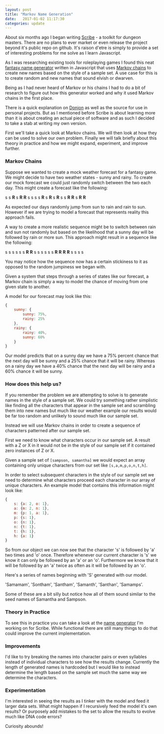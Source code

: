 ```yaml
---
layout: post
title: "Markov Name Generation"
date:   2017-01-02 11:17:30
categories: update
---
```


About six months ago I began writing [Scribe](https://github.com/luetkemj/scribe) - a toolkit for dungeon masters. There are no plans to ever market or even release the project beyond it's public repo on github. It's raison d'etre is simply to provide a set of interesting problems for me solve as I learn Javascript.

As I was researching existing tools for roleplaying games I found this neat [fantasy name generator](https://donjon.bin.sh/name/markov.html) written in Javascript that uses [Markov chains](https://en.wikipedia.org/wiki/Markov_chain) to create new names based on the style of a sample set. A use case for this is to create random and new names that sound elvish or dwarven.

Being as I had never heard of Markov or his chains I had to do a bit of research to figure out how this generator worked and why it used Markov chains in the first place.

There is a quick explanation on [Donjon](https://donjon.bin.sh/code/name/) as well as the source for use in personal projects. But as I mentioned before Scribe is about learning more than it is about creating an actual piece of software and as such I decided to take a stab at writing my own version.

First we'll take a quick look at Markov chains. We will then look at how they can be used to solve our own problem. Finally we will talk briefly about this theory in practice and how we might expand, experiment, and improve further.


### Markov Chains

Suppose we wanted to create a mock weather forecast for a fantasy game. We might decide to have two weather states - sunny and rainy. To create our mock forecast we could just randomly switch between the two each day. This might create a forecast like the following:

s s **R** s **R** **R** s s s s **R** s **R** s **R** s s **R** **R** s **R** **R**

As expected our days randomly jump from sun to rain and rain to sun. However if we are trying to model a forecast that represents reality this approach fails.

A way to create a more realistic sequence might be to switch between rain and sun not randomly but based on the likelihood that a sunny day will be followed by rain or more sun. This approach might result in a sequence like the following:

s s s s s s **R** **R** s s s s s s **R** **R** **R** **R** s s s s

You may notice how the sequence now has a certain stickiness to it as opposed to the random jumpiness we began with.

Given a system that steps through a series of states like our forecast, a Markov chain is simply a way to model the chance of moving from one given state to another.

A model for our forecast may look like this:

```javascript
{
	sunny: {
		sunny: 75%,
		rainy: 25%
	},
	rainy: {
		rainy: 40%,
		sunny: 60%
	}
}
```

Our model predicts that on a sunny day we have a 75% percent chance that the next day will be sunny and a 25% chance that it will be rainy. Whereas on a rainy day we have a 40% chance that the next day will be rainy and a 60% chance it will be sunny.

### How does this help us?

If you remember the problem we are attempting to solve is to generate names in the style of a sample set. We could try something rather simplistic like finding all the characters that appear in the sample set and scrambling them into new names but much like our weather example our results would be far too random and unlikely to sound much like our sample set.

Instead we will use Markov chains in order to create a sequence of characters patterned after our sample set.

First we need to know what characters occur in our sample set. A result with a Z or X in it would not be in the style of our sample set if it contained zero instances of Z or X.

Given a sample set of `[sampson, samantha]` we would expect an array containing only unique characters from our set like `[s,a,m,p,o,n,t,h]`.

In order to select subsequent characters in the style of our sample set we need to determine what characters proceed each character in our array of unique characters. An example model that contains this information might look like:

```javascript
{
	s: {a: 2, o: 1},
	a: {m: 2, n: 1},
	m: {p: 1, a: 1},
	p: {s: 1},
	o: {n: 1},
	n: {t: 1},
	t: {h: 1},
	h: {a: 1}
}
```
So from our object we can now see that the character 's' is followed by 'a' two times and 'o' once. Therefore whenever our current character is 's' we know it can only be followed by an 'a' or an 'o'. Furthermore we know that it will be followed by an 'a' twice as often as it will be followed by an 'o'.

Here's a series of names beginning with 'S' generated with our model.

'Samamam', 'Sontham', 'Santham', 'Samanth', 'Santhan', 'Samamps'.

Some of these are a bit silly but notice how all of them sound similar to the seed names of Samantha and Sampson.

### Theory in Practice

To see this in practice you can take a look at the [name generator](https://github.com/luetkemj/scribe-name-generator/tree/3899d3865cd221680aaadc6213be23c48eb29891) I'm working on for Scribe. While functional there are still many things to do that could improve the current implementation.

### Improvements

I'd like to try breaking the names into character pairs or even syllables instead of individual characters to see how the results change. Currently the length of generated names is hardcoded but I would like to instead determine the length based on the sample set much the same way we determine the characters.

### Experimentation

I'm interested in seeing the results as I tinker with the model and feed it larger data sets. What might happen if I recursively feed the model it's own results? Or purposely add mistakes to the set to allow the results to evolve much like DNA code errors?

Curiosity abounds!
